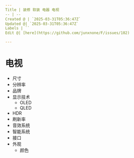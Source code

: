 ```yaml
---
Title | 装修 软装 电器 电视
-- | --
Created @ | `2025-03-31T05:36:47Z`
Updated @| `2025-03-31T05:36:47Z`
Labels | ``
Edit @| [here](https://github.com/junxnone/F/issues/102)

---
```

# 电视
- 尺寸
- 分辨率
- 品牌
- 显示技术
  - OLED
  - QLED
- HDR
- 刷新率
- 音效系统
- 智能系统
- 接口
- 外观
  - 颜色
